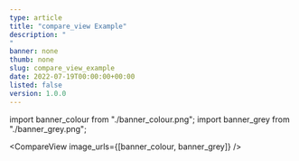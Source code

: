 ```yaml
---
type: article
title: "compare_view Example"
description: "
"
banner: none
thumb: none
slug: compare_view_example
date: 2022-07-19T00:00:00+00:00
listed: false
version: 1.0.0
---
```

import banner_colour from "./banner_colour.png";
import banner_grey from "./banner_grey.png";

<CompareView image_urls={[banner_colour, banner_grey]} />
